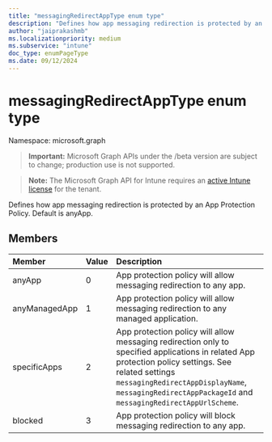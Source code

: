 ```yaml
---
title: "messagingRedirectAppType enum type"
description: "Defines how app messaging redirection is protected by an App Protection Policy. Default is anyApp."
author: "jaiprakashmb"
ms.localizationpriority: medium
ms.subservice: "intune"
doc_type: enumPageType
ms.date: 09/12/2024
---
```


# messagingRedirectAppType enum type

Namespace: microsoft.graph

> **Important:** Microsoft Graph APIs under the /beta version are subject to change; production use is not supported.

> **Note:** The Microsoft Graph API for Intune requires an [active Intune license](https://go.microsoft.com/fwlink/?linkid=839381) for the tenant.

Defines how app messaging redirection is protected by an App Protection Policy. Default is anyApp.

## Members
|Member|Value|Description|
|:---|:---|:---|
|anyApp|0|App protection policy will allow messaging redirection to any app.|
|anyManagedApp|1|App protection policy will allow messaging redirection to any managed application.|
|specificApps|2|App protection policy will allow messaging redirection only to specified applications in related App protection policy settings. See related settings `messagingRedirectAppDisplayName`, `messagingRedirectAppPackageId` and `messagingRedirectAppUrlScheme`.|
|blocked|3|App protection policy will block messaging redirection to any app.|
